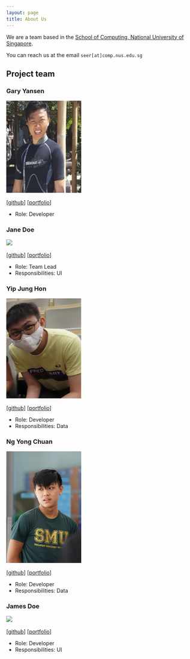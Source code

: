 ```yaml
---
layout: page
title: About Us
---
```


We are a team based in the [School of Computing, National University of Singapore](http://www.comp.nus.edu.sg).

You can reach us at the email `seer[at]comp.nus.edu.sg`

## Project team

### Gary Yansen

<img src="images/g4ryy.png" width="200px">

[[github](https://github.com/g4ryy)]
[[portfolio](team/johndoe.md)]

* Role: Developer

### Jane Doe

<img src="images/johndoe.png" width="200px">

[[github](http://github.com/johndoe)]
[[portfolio](team/johndoe.md)]

* Role: Team Lead
* Responsibilities: UI

### Yip Jung Hon

<img src="images/junghon3709.png" width="200px">

[[github](http://github.com/johndoe)] [[portfolio](team/johndoe.md)]

* Role: Developer
* Responsibilities: Data

### Ng Yong Chuan

<img src="images/random689.png" width="200px">

[[github](http://github.com/random689)]
[[portfolio](team/johndoe.md)]

* Role: Developer
* Responsibilities: Data

### James Doe

<img src="images/johndoe.png" width="200px">

[[github](http://github.com/johndoe)]
[[portfolio](team/johndoe.md)]

* Role: Developer
* Responsibilities: UI
